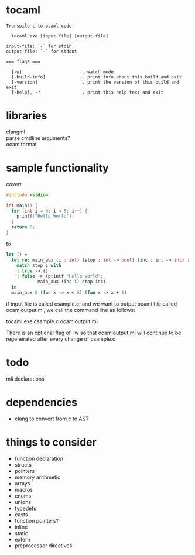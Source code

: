 # tocaml
```
Transpile c to ocaml code

  tocaml.exe [input-file] [output-file]

input-file: `-` for stdin
output-file: `-` for stdout

=== flags ===

  [-w]                       . watch mode
  [-build-info]              . print info about this build and exit
  [-version]                 . print the version of this build and exit
  [-help], -?                . print this help text and exit
```

# libraries
clangml  
parse cmdline arguments?  
ocamlformat  

# sample functionality
covert
```C
#include <stdio>

int main() {
  for (int i = 0; i < 5; i++) {
    printf("Hello World");
  }
  return 0;
}
```
to
```OCaml
let () =
  let rec main_aux (i : int) (stop : int -> bool) (inc : int -> int) : unit =
    match stop i with
    | true -> ()
    | false -> (printf "Hello world";
            main_aux (inc i) stop inc)
  in
  main_aux 0 (fun x -> x < 5) (fun x -> x + 1)
```
if input file is called csample.c, and we want to output ocaml file called ocamloutput.ml, we call the command line as follows:

tocaml.exe csample.c ocamloutput.ml

There is an optional flag of -w so that ocamloutput.ml will continue to be regenerated after every change of csample.c


# todo
mli declarations


# dependencies
- clang to convert from c to AST

# things to consider
- function declaration
- structs
- pointers
- memory arithmetic
- arrays
- macros
- enums
- unions
- typedefs
- casts
- function pointers?
- inline
- static
- extern
- preprocessor directives
